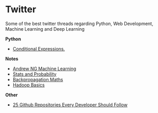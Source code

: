# Twitter
Some of the best twitter threads regarding Python, Web Development, Machine Learning and Deep Learning

**Python**
- [Conditional Expressions.](https://twitter.com/mathsppblog/status/1442802770671804416)

**Notes**
- [Andrew NG Machine Learning](https://twitter.com/capeandcode/status/1375315443200581635)
- [Stats and Probability](https://gumroad.com/l/KHxct)
- [Backpropagation Maths](https://gumroad.com/l/peltOg)
- [Hadoop Basics](https://capeandcode.gumroad.com/l/NDuXv)

**Other**
- [25 Github Repositories Every Developer Should Follow](https://twitter.com/sunilc_/status/1441319707655639043)
